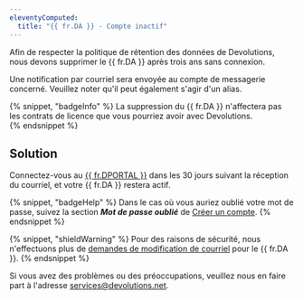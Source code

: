 ```yaml
---
eleventyComputed:
  title: "{{ fr.DA }} - Compte inactif"
---
```

Afin de respecter la politique de rétention des données de Devolutions, nous devons supprimer le {{ fr.DA }} après trois ans sans connexion.  

Une notification par courriel sera envoyée au compte de messagerie concerné. Veuillez noter qu'il peut également s'agir d'un alias.  

{% snippet, "badgeInfo" %}
La suppression du {{ fr.DA }} n'affectera pas les contrats de licence que vous pourriez avoir avec Devolutions.  
{% endsnippet %} 

## Solution

Connectez-vous au [{{ fr.DPORTAL }}](https://portal.devolutions.com/) dans les 30 jours suivant la réception du courriel, et votre {{ fr.DA }} restera actif.  

{% snippet, "badgeHelp" %}
Dans le cas où vous auriez oublié votre mot de passe, suivez la section ***Mot de passe oublié*** de [Créer un compte](/fr/cloud/devolutions-account/create-devolutions-account/#password).
{% endsnippet %} 

{% snippet, "shieldWarning" %}
Pour des raisons de sécurité, nous n'effectuons plus de [demandes de modification de courriel](/fr/cloud/devolutions-account/change-account-email/) pour le {{ fr.DA }}.
{% endsnippet %} 

Si vous avez des problèmes ou des préoccupations, veuillez nous en faire part à l'adresse [services@devolutions.net](mailto:service@devolutions.net).
